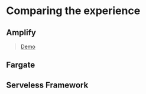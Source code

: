 # Comparing the experience

## Amplify

> [Demo](https://main.d1wh3crdzgqavq.amplifyapp.com/)

## Fargate

## Serveless Framework
